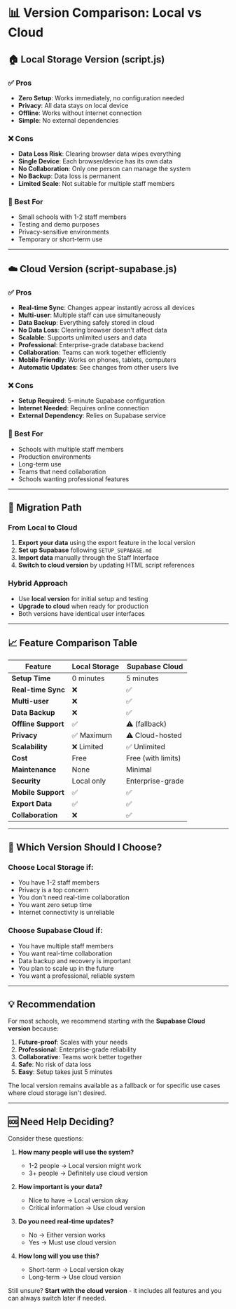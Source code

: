 # 📊 Version Comparison: Local vs Cloud

## 🏠 Local Storage Version (script.js)

### ✅ Pros
- **Zero Setup**: Works immediately, no configuration needed
- **Privacy**: All data stays on local device
- **Offline**: Works without internet connection
- **Simple**: No external dependencies

### ❌ Cons
- **Data Loss Risk**: Clearing browser data wipes everything
- **Single Device**: Each browser/device has its own data
- **No Collaboration**: Only one person can manage the system
- **No Backup**: Data loss is permanent
- **Limited Scale**: Not suitable for multiple staff members

### 🎯 Best For
- Small schools with 1-2 staff members
- Testing and demo purposes
- Privacy-sensitive environments
- Temporary or short-term use

---

## ☁️ Cloud Version (script-supabase.js)

### ✅ Pros
- **Real-time Sync**: Changes appear instantly across all devices
- **Multi-user**: Multiple staff can use simultaneously
- **Data Backup**: Everything safely stored in cloud
- **No Data Loss**: Clearing browser doesn't affect data
- **Scalable**: Supports unlimited users and data
- **Professional**: Enterprise-grade database backend
- **Collaboration**: Teams can work together efficiently
- **Mobile Friendly**: Works on phones, tablets, computers
- **Automatic Updates**: See changes from other users live

### ❌ Cons
- **Setup Required**: 5-minute Supabase configuration
- **Internet Needed**: Requires online connection
- **External Dependency**: Relies on Supabase service

### 🎯 Best For
- Schools with multiple staff members
- Production environments
- Long-term use
- Teams that need collaboration
- Schools wanting professional features

---

## 🔄 Migration Path

### From Local to Cloud
1. **Export your data** using the export feature in the local version
2. **Set up Supabase** following `SETUP_SUPABASE.md`
3. **Import data** manually through the Staff Interface
4. **Switch to cloud version** by updating HTML script references

### Hybrid Approach
- Use **local version** for initial setup and testing
- **Upgrade to cloud** when ready for production
- Both versions have identical user interfaces

---

## 📈 Feature Comparison Table

| Feature | Local Storage | Supabase Cloud |
|---------|---------------|----------------|
| **Setup Time** | 0 minutes | 5 minutes |
| **Real-time Sync** | ❌ | ✅ |
| **Multi-user** | ❌ | ✅ |
| **Data Backup** | ❌ | ✅ |
| **Offline Support** | ✅ | ⚠️ (fallback) |
| **Privacy** | ✅ Maximum | ⚠️ Cloud-hosted |
| **Scalability** | ❌ Limited | ✅ Unlimited |
| **Cost** | Free | Free (with limits) |
| **Maintenance** | None | Minimal |
| **Security** | Local only | Enterprise-grade |
| **Mobile Support** | ✅ | ✅ |
| **Export Data** | ✅ | ✅ |
| **Collaboration** | ❌ | ✅ |

---

## 🤔 Which Version Should I Choose?

### Choose **Local Storage** if:
- You have 1-2 staff members
- Privacy is a top concern
- You don't need real-time collaboration
- You want zero setup time
- Internet connectivity is unreliable

### Choose **Supabase Cloud** if:
- You have multiple staff members
- You want real-time collaboration
- Data backup and recovery is important
- You plan to scale up in the future
- You want a professional, reliable system

---

## 💡 Recommendation

For most schools, we recommend starting with the **Supabase Cloud version** because:

1. **Future-proof**: Scales with your needs
2. **Professional**: Enterprise-grade reliability
3. **Collaborative**: Teams work better together
4. **Safe**: No risk of data loss
5. **Easy**: Setup takes just 5 minutes

The local version remains available as a fallback or for specific use cases where cloud storage isn't desired.

---

## 🆘 Need Help Deciding?

Consider these questions:

1. **How many people will use the system?**
   - 1-2 people → Local version might work
   - 3+ people → Definitely use cloud version

2. **How important is your data?**
   - Nice to have → Local version okay
   - Critical information → Use cloud version

3. **Do you need real-time updates?**
   - No → Either version works
   - Yes → Must use cloud version

4. **How long will you use this?**
   - Short-term → Local version okay
   - Long-term → Use cloud version

Still unsure? **Start with the cloud version** - it includes all features and you can always switch later if needed. 